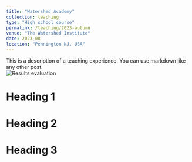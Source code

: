 ```yaml
---
title: "Watershed Academy"
collection: teaching
type: "High school course"
permalink: /teaching/2023-autumn
venue: "The Watershed Institute"
date: 2023-08
location: "Pennington NJ, USA"
---
```


This is a description of a teaching experience. You can use markdown like any other post.  
![Results evaluation](/images/particle_tracking_evaluation_Page.png)

Heading 1
======

Heading 2
======

Heading 3
======
